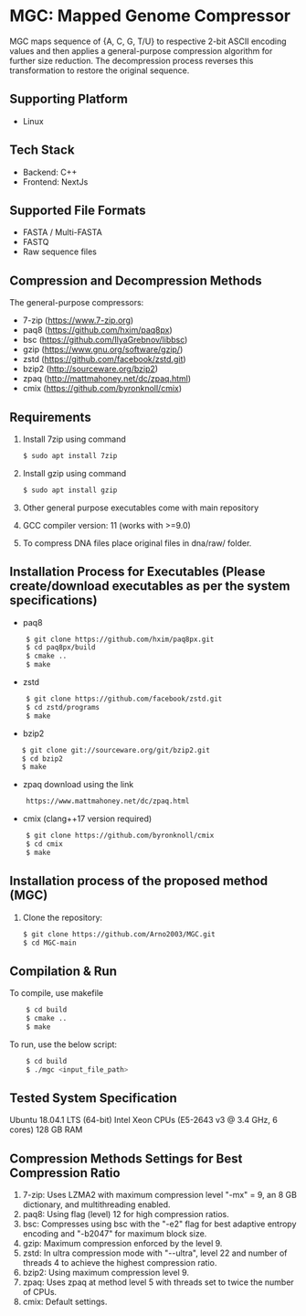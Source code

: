 #  MGC: Mapped Genome Compressor
MGC maps sequence of {A, C, G, T/U} to respective 2-bit ASCII encoding values and then applies a general-purpose compression algorithm for further size reduction. The decompression process reverses this transformation to restore the original sequence.

## Supporting Platform

- Linux

## Tech Stack

- Backend: C++
- Frontend: NextJs


## Supported File Formats

- FASTA / Multi-FASTA
- FASTQ
- Raw sequence files

## Compression and Decompression Methods

The general-purpose compressors:

- 7-zip (https://www.7-zip.org)
- paq8 (https://github.com/hxim/paq8px)
- bsc (https://github.com/IlyaGrebnov/libbsc)
- gzip (https://www.gnu.org/software/gzip/)
- zstd (https://github.com/facebook/zstd.git)
- bzip2 (http://sourceware.org/bzip2)
- zpaq (http://mattmahoney.net/dc/zpaq.html)
- cmix (https://github.com/byronknoll/cmix)

## Requirements
1. Install 7zip using command
    ```sh
    $ sudo apt install 7zip
    ```
2. Install gzip using command
    ```sh
    $ sudo apt install gzip
    ```
3. Other general purpose executables come with main repository

4. GCC compiler version: 11 (works with >=9.0)

5. To compress DNA files place original files in dna/raw/ folder.

## Installation Process for Executables (Please create/download executables as per the system specifications)

- paq8
```sh
    $ git clone https://github.com/hxim/paq8px.git
    $ cd paq8px/build
    $ cmake ..
    $ make
```
- zstd
```sh
    $ git clone https://github.com/facebook/zstd.git
    $ cd zstd/programs
    $ make
```
- bzip2
```sh
   $ git clone git://sourceware.org/git/bzip2.git
   $ cd bzip2
   $ make
```
- zpaq download using the link
```sh
    https://www.mattmahoney.net/dc/zpaq.html
```
- cmix (clang++17 version required)
```sh
    $ git clone https://github.com/byronknoll/cmix
    $ cd cmix
    $ make
```
  
## Installation process of the proposed method (MGC)

1. Clone the repository:
    ```sh
   $ git clone https://github.com/Arno2003/MGC.git
   $ cd MGC-main
    ```

## Compilation & Run

To compile, use makefile

```sh
    $ cd build
    $ cmake ..
    $ make
```

To run, use the below script:

```sh
    $ cd build
    $ ./mgc <input_file_path>
```

    
## Tested System Specification

Ubuntu 18.04.1 LTS (64-bit) Intel Xeon CPUs (E5-2643 v3 @ 3.4 GHz, 6 cores) 128 GB RAM 

## Compression Methods Settings for Best Compression Ratio
1. 7-zip: Uses LZMA2 with maximum compression level "-mx" = 9, an 8 GB dictionary, and multithreading enabled.
2. paq8: Using flag (level) 12 for high compression ratios.
3. bsc: Compresses using bsc with the "-e2" flag for best adaptive entropy encoding and "-b2047" for maximum block size.
4. gzip: Maximum compression enforced by the level 9.
5. zstd: In ultra compression mode with "--ultra", level 22 and number of threads 4 to achieve the highest compression ratio.
6. bzip2: Using maximum compression level 9.
7. zpaq: Uses zpaq at method level 5 with threads set to twice the number of CPUs.
8. cmix: Default settings.
